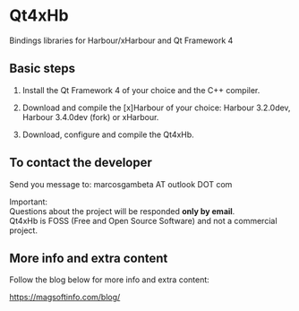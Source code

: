 # Qt4xHb

Bindings libraries for Harbour/xHarbour and Qt Framework 4

## Basic steps

1. Install the Qt Framework 4 of your choice and the C++ compiler.

2. Download and compile the [x]Harbour of your choice: Harbour 3.2.0dev, Harbour 3.4.0dev (fork) or xHarbour.

3. Download, configure and compile the Qt4xHb. 

## To contact the developer

Send you message to: marcosgambeta AT outlook DOT com

Important:  
Questions about the project will be responded **only by email**.  
Qt4xHb is FOSS (Free and Open Source Software) and not a commercial project.  

## More info and extra content

Follow the blog below for more info and extra content:

https://magsoftinfo.com/blog/
